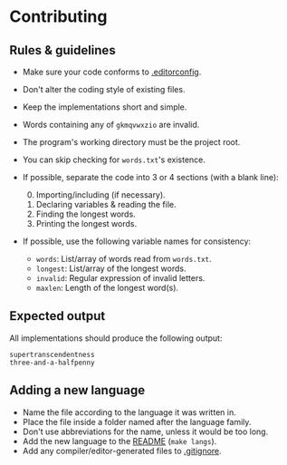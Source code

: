 # Contributing

## Rules & guidelines

* Make sure your code conforms to [.editorconfig](.editorconfig).
* Don't alter the coding style of existing files.
* Keep the implementations short and simple.
* Words containing any of `gkmqvwxzio` are invalid.
* The program's working directory must be the project root.
* You can skip checking for `words.txt`'s existence.
* If possible, separate the code into 3 or 4 sections (with a blank line):

    0) Importing/including (if necessary).
    1) Declaring variables & reading the file.
    2) Finding the longest words.
    3) Printing the longest words.
* If possible, use the following variable names for consistency:

    * `words`: List/array of words read from `words.txt`.
    * `longest`: List/array of the longest words.
    * `invalid`: Regular expression of invalid letters.
    * `maxlen`: Length of the longest word(s).

## Expected output

All implementations should produce the following output:

```
supertranscendentness
three-and-a-halfpenny
```

## Adding a new language

* Name the file according to the language it was written in.
* Place the file inside a folder named after the language family.
* Don't use abbreviations for the name, unless it would be too long.
* Add the new language to the [README](README.md#languages) (`make langs`).
* Add any compiler/editor-generated files to [.gitignore](.gitignore).

